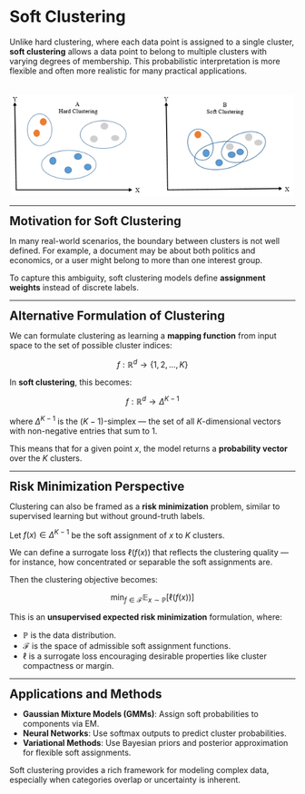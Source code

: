 # Soft Clustering

Unlike hard clustering, where each data point is assigned to a single cluster, **soft clustering** allows a data point to belong to multiple clusters with varying degrees of membership. This probabilistic interpretation is more flexible and often more realistic for many practical applications.



<div style="text-align: center;">
  <img src="../../_static/softcluster.png" alt="Soft Clustering Risk" style="width:500px; margin-top:20px;" />
</div>

---

**<span style="font-size:1.5em;">Motivation for Soft Clustering</span>**

In many real-world scenarios, the boundary between clusters is not well defined. For example, a document may be about both politics and economics, or a user might belong to more than one interest group.

To capture this ambiguity, soft clustering models define **assignment weights** instead of discrete labels.

---

**<span style="font-size:1.5em;">Alternative Formulation of Clustering</span>**

We can formulate clustering as learning a **mapping function** from input space to the set of possible cluster indices:

$$
f: \mathbb{R}^d \rightarrow \{1, 2, \dots, K\}
$$

In **soft clustering**, this becomes:

$$
f: \mathbb{R}^d \rightarrow \Delta^{K-1}
$$

where $\Delta^{K-1}$ is the $(K-1)$-simplex — the set of all $K$-dimensional vectors with non-negative entries that sum to 1.

This means that for a given point $x$, the model returns a **probability vector** over the $K$ clusters.

---

**<span style="font-size:1.5em;">Risk Minimization Perspective</span>**

Clustering can also be framed as a **risk minimization** problem, similar to supervised learning but without ground-truth labels.

Let $f(x) \in \Delta^{K-1}$ be the soft assignment of $x$ to $K$ clusters.

We can define a surrogate loss $\ell(f(x))$ that reflects the clustering quality — for instance, how concentrated or separable the soft assignments are.

Then the clustering objective becomes:

$$
\min_{f \in \mathcal{F}} \mathbb{E}_{x \sim \mathbb{P}} [ \ell(f(x)) ]
$$

This is an **unsupervised expected risk minimization** formulation, where:
- $\mathbb{P}$ is the data distribution.
- $\mathcal{F}$ is the space of admissible soft assignment functions.
- $\ell$ is a surrogate loss encouraging desirable properties like cluster compactness or margin.

---

**<span style="font-size:1.5em;">Applications and Methods</span>**

- **Gaussian Mixture Models (GMMs)**: Assign soft probabilities to components via EM.
- **Neural Networks**: Use softmax outputs to predict cluster probabilities.
- **Variational Methods**: Use Bayesian priors and posterior approximation for flexible soft assignments.

Soft clustering provides a rich framework for modeling complex data, especially when categories overlap or uncertainty is inherent.

